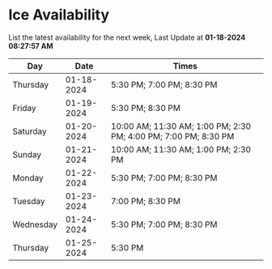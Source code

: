 # Ice Availability

List the latest availability for the next week, Last Update at **01-18-2024 08:27:57 AM**

| Day         | Date        | Times       |
| ----------- | ----------- | ----------- |
|Thursday|01-18-2024|5:30 PM; 7:00 PM; 8:30 PM|
|Friday|01-19-2024|5:30 PM; 8:30 PM|
|Saturday|01-20-2024|10:00 AM; 11:30 AM; 1:00 PM; 2:30 PM; 4:00 PM; 7:00 PM; 8:30 PM|
|Sunday|01-21-2024|10:00 AM; 11:30 AM; 1:00 PM; 2:30 PM|
|Monday|01-22-2024|5:30 PM; 7:00 PM; 8:30 PM|
|Tuesday|01-23-2024|7:00 PM; 8:30 PM|
|Wednesday|01-24-2024|5:30 PM; 7:00 PM; 8:30 PM|
|Thursday|01-25-2024|5:30 PM|
